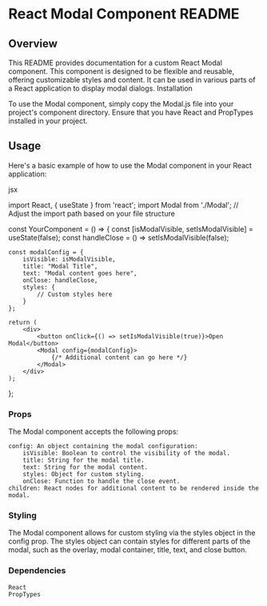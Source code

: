 # React Modal Component README
## Overview

This README provides documentation for a custom React Modal component. This component is designed to be flexible and reusable, offering customizable styles and content. It can be used in various parts of a React application to display modal dialogs.
Installation

To use the Modal component, simply copy the Modal.js file into your project's component directory. Ensure that you have React and PropTypes installed in your project.
## Usage

Here's a basic example of how to use the Modal component in your React application:

jsx

import React, { useState } from 'react';
import Modal from './Modal'; // Adjust the import path based on your file structure

const YourComponent = () => {
const [isModalVisible, setIsModalVisible] = useState(false);
const handleClose = () => setIsModalVisible(false);

    const modalConfig = {
        isVisible: isModalVisible,
        title: "Modal Title",
        text: "Modal content goes here",
        onClose: handleClose,
        styles: {
            // Custom styles here
        }
    };

    return (
        <div>
            <button onClick={() => setIsModalVisible(true)}>Open Modal</button>
            <Modal config={modalConfig}>
                {/* Additional content can go here */}
            </Modal>
        </div>
    );
};

### Props

The Modal component accepts the following props:

    config: An object containing the modal configuration:
        isVisible: Boolean to control the visibility of the modal.
        title: String for the modal title.
        text: String for the modal content.
        styles: Object for custom styling.
        onClose: Function to handle the close event.
    children: React nodes for additional content to be rendered inside the modal.

### Styling

The Modal component allows for custom styling via the styles object in the config prop. The styles object can contain styles for different parts of the modal, such as the overlay, modal container, title, text, and close button.
### Dependencies

    React
    PropTypes